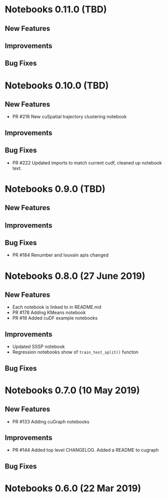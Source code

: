 # Notebooks 0.11.0 (TBD)

## New Features

## Improvements

## Bug Fixes


# Notebooks 0.10.0 (TBD)

## New Features

- PR #216 New cuSpatial trajectory clustering notebook

## Improvements

## Bug Fixes

- PR #222 Updated imports to match current cudf, cleaned up notebook text.

# Notebooks 0.9.0 (TBD)

## New Features

## Improvements

## Bug Fixes
- PR #184 Renumber and louvain apis changed

# Notebooks 0.8.0 (27 June 2019)

## New Features
- Each notebook is linked to in README.md
- PR #178 Adding KMeans notebook
- PR #18 Added cuDF example notebooks

## Improvements
- Updated SSSP notebook
- Regression notebooks show of `train_test_split()` functon

## Bug Fixes


# Notebooks 0.7.0 (10 May 2019)

## New Features
- PR #133 Adding cuGraph notebooks

## Improvements
- PR #144  Added top level CHANGELOG.  Added a README to cugraph

## Bug Fixes


# Notebooks 0.6.0 (22 Mar 2019)

